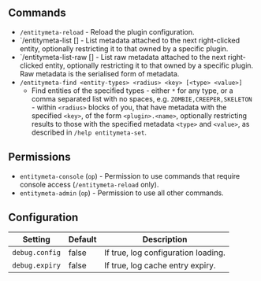 Commands
--------
 * `/entitymeta-reload` - Reload the plugin configuration.
 * `/entitymeta-list [<plugin>] - List metadata attached to the next 
   right-clicked entity, optionally restricting it to that owned by a 
   specific plugin.
 * `/entitymeta-list-raw [<plugin>] - List raw metadata attached to 
   the next right-clicked entity, optionally restricting it to that 
   owned by a specific plugin. Raw metadata is the serialised form 
   of metadata.
 * `/entitymeta-find <entity-types> <radius> <key> [<type> <value>]` 
   - Find entities of the specified types - either `*` for any type, 
   or a comma separated list with no spaces, e.g. `ZOMBIE,CREEPER,SKELETON` -
   within `<radius>` blocks of you, that have metadata with the specified 
   `<key>`, of the form `<plugin>.<name>`, optionally restricting results 
   to those with the specified metadata `<type>` and `<value>`, as 
   described in `/help entitymeta-set`.
 

Permissions
-----------
 * `entitymeta-console` (`op`) - Permission to use commands that require console access (`/entitymeta-reload` only).
 * `entitymeta-admin` (`op`) - Permission to use all other commands.

 
 Configuration
 -------------
 | Setting         | Default | Description                         |
 | --------------- | ------  | ----------------------------------- |
 | `debug.config`  | false   | If true, log configuration loading. |
 | `debug.expiry`  | false   | If true, log cache entry expiry.    |